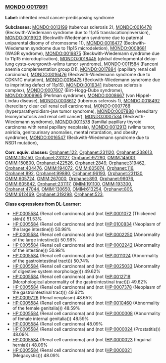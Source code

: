 
### [MONDO:0017891](http://purl.obolibrary.org/obo/MONDO_0017891)
**Label:** inherited renal cancer-predisposing syndrome

**Subclasses:** [MONDO:0013199](http://purl.obolibrary.org/obo/MONDO_0013199) (tuberous sclerosis 2), [MONDO:0016478](http://purl.obolibrary.org/obo/MONDO_0016478) (Beckwith-Wiedemann syndrome due to 11p15 translocation/inversion), [MONDO:0019923](http://purl.obolibrary.org/obo/MONDO_0019923) (Beckwith-Wiedemann syndrome due to paternal uniparental disomy of chromosome 11), [MONDO:0016477](http://purl.obolibrary.org/obo/MONDO_0016477) (Beckwith-Wiedemann syndrome due to 11p15 microdeletion), [MONDO:0008681](http://purl.obolibrary.org/obo/MONDO_0008681) (WAGR syndrome), [MONDO:0019875](http://purl.obolibrary.org/obo/MONDO_0019875) (Beckwith-Wiedemann syndrome due to 11p15 microduplication), [MONDO:0018445](http://purl.obolibrary.org/obo/MONDO_0018445) (global developmental delay-lung cysts-overgrowth-wilms tumor syndrome), [MONDO:0011584](http://purl.obolibrary.org/obo/MONDO_0011584) (Fanconi anemia complementation group D1), [MONDO:0017884](http://purl.obolibrary.org/obo/MONDO_0017884) (papillary renal cell carcinoma), [MONDO:0016476](http://purl.obolibrary.org/obo/MONDO_0016476) (Beckwith-Wiedemann syndrome due to CDKN1C mutation), [MONDO:0016475](http://purl.obolibrary.org/obo/MONDO_0016475) (Beckwith-Wiedemann syndrome due to imprinting defect of 11p15), [MONDO:0019341](http://purl.obolibrary.org/obo/MONDO_0019341) (tuberous sclerosis complex), [MONDO:0007607](http://purl.obolibrary.org/obo/MONDO_0007607) (Birt-Hogg-Dube syndrome), [MONDO:0009965](http://purl.obolibrary.org/obo/MONDO_0009965) (Perlman syndrome), [MONDO:0008667](http://purl.obolibrary.org/obo/MONDO_0008667) (von Hippel-Lindau disease), [MONDO:0008612](http://purl.obolibrary.org/obo/MONDO_0008612) (tuberous sclerosis 1), [MONDO:0018492](http://purl.obolibrary.org/obo/MONDO_0018492) (hereditary clear cell renal cell carcinoma), [MONDO:0007768](http://purl.obolibrary.org/obo/MONDO_0007768) (hyperparathyroidism-jaw tumor syndrome), [MONDO:0007888](http://purl.obolibrary.org/obo/MONDO_0007888) (hereditary leiomyomatosis and renal cell cancer), [MONDO:0007534](http://purl.obolibrary.org/obo/MONDO_0007534) (Beckwith-Wiedemann syndrome), [MONDO:0011578](http://purl.obolibrary.org/obo/MONDO_0011578) (familial papillary thyroid carcinoma with renal papillary neoplasia), [MONDO:0012913](http://purl.obolibrary.org/obo/MONDO_0012913) (wilms tumor, aniridia, genitourinary anomalies, mental retardation, and obesity syndrome), [MONDO:0016547](http://purl.obolibrary.org/obo/MONDO_0016547) (Beckwith-Wiedemann syndrome due to NSD1 mutation), 

**Corr. equiv. classes:** [Orphanet:122](http://www.orpha.net/ORDO/Orphanet_122), [Orphanet:231120](http://www.orpha.net/ORDO/Orphanet_231120), [Orphanet:238613](http://www.orpha.net/ORDO/Orphanet_238613), [OMIM:135150](http://purl.obolibrary.org/obo/OMIM_135150), [Orphanet:231127](http://www.orpha.net/ORDO/Orphanet_231127), [Orphanet:97290](http://www.orpha.net/ORDO/Orphanet_97290), [OMIM:145001](http://purl.obolibrary.org/obo/OMIM_145001), [OMIM:150800](http://purl.obolibrary.org/obo/OMIM_150800), [Orphanet:422526](http://www.orpha.net/ORDO/Orphanet_422526), [Orphanet:2849](http://www.orpha.net/ORDO/Orphanet_2849), [Orphanet:319462](http://www.orpha.net/ORDO/Orphanet_319462), [Orphanet:404476](http://www.orpha.net/ORDO/Orphanet_404476), [OMIM:194072](http://purl.obolibrary.org/obo/OMIM_194072), [OMIM:605074](http://purl.obolibrary.org/obo/OMIM_605074), [Orphanet:116](http://www.orpha.net/ORDO/Orphanet_116), [Orphanet:892](http://www.orpha.net/ORDO/Orphanet_892), [Orphanet:99880](http://www.orpha.net/ORDO/Orphanet_99880), [Orphanet:96193](http://www.orpha.net/ORDO/Orphanet_96193), [Orphanet:231130](http://www.orpha.net/ORDO/Orphanet_231130), [OMIM:605724](http://purl.obolibrary.org/obo/OMIM_605724), [OMIM:267000](http://purl.obolibrary.org/obo/OMIM_267000), [Orphanet:893](http://www.orpha.net/ORDO/Orphanet_893), [Orphanet:96076](http://www.orpha.net/ORDO/Orphanet_96076), [OMIM:605642](http://purl.obolibrary.org/obo/OMIM_605642), [Orphanet:231117](http://www.orpha.net/ORDO/Orphanet_231117), [OMIM:191100](http://purl.obolibrary.org/obo/OMIM_191100), [OMIM:193300](http://purl.obolibrary.org/obo/OMIM_193300), [Orphanet:47044](http://www.orpha.net/ORDO/Orphanet_47044), [OMIM:130650](http://purl.obolibrary.org/obo/OMIM_130650), [OMIM:613254](http://purl.obolibrary.org/obo/OMIM_613254), [Orphanet:805](http://www.orpha.net/ORDO/Orphanet_805), [OMIM:612469](http://purl.obolibrary.org/obo/OMIM_612469), [Orphanet:319298](http://www.orpha.net/ORDO/Orphanet_319298), [Orphanet:523](http://www.orpha.net/ORDO/Orphanet_523), 

**Class expressions from DL-Learner:**

- [HP:0005584](http://purl.obolibrary.org/obo/HP_0005584) (Renal cell carcinoma) and (not ([HP:0001072](http://purl.obolibrary.org/obo/HP_0001072) (Thickened skin))) 51.53%
- [HP:0005584](http://purl.obolibrary.org/obo/HP_0005584) (Renal cell carcinoma) and (not ([HP:0100834](http://purl.obolibrary.org/obo/HP_0100834) (Neoplasm of the large intestine))) 50.98%
- [HP:0005584](http://purl.obolibrary.org/obo/HP_0005584) (Renal cell carcinoma) and (not ([HP:0002250](http://purl.obolibrary.org/obo/HP_0002250) (Abnormality of the large intestine))) 50.98%
- [HP:0005584](http://purl.obolibrary.org/obo/HP_0005584) (Renal cell carcinoma) and (not ([HP:0002242](http://purl.obolibrary.org/obo/HP_0002242) (Abnormality of the intestine))) 50.98%
- [HP:0005584](http://purl.obolibrary.org/obo/HP_0005584) (Renal cell carcinoma) and (not ([HP:0011024](http://purl.obolibrary.org/obo/HP_0011024) (Abnormality of the gastrointestinal tract))) 50.74%
- [HP:0005584](http://purl.obolibrary.org/obo/HP_0005584) (Renal cell carcinoma) and (not ([HP:0025033](http://purl.obolibrary.org/obo/HP_0025033) (Abnormality of digestive system morphology))) 49.62%
- [HP:0005584](http://purl.obolibrary.org/obo/HP_0005584) (Renal cell carcinoma) and (not ([HP:0012718](http://purl.obolibrary.org/obo/HP_0012718) (Morphological abnormality of the gastrointestinal tract))) 49.62%
- [HP:0005584](http://purl.obolibrary.org/obo/HP_0005584) (Renal cell carcinoma) and (not ([HP:0007378](http://purl.obolibrary.org/obo/HP_0007378) (Neoplasm of the gastrointestinal tract))) 49.62%
- [HP:0009726](http://purl.obolibrary.org/obo/HP_0009726) (Renal neoplasm) 48.65%
- [HP:0005584](http://purl.obolibrary.org/obo/HP_0005584) (Renal cell carcinoma) and (not ([HP:0010460](http://purl.obolibrary.org/obo/HP_0010460) (Abnormality of the female genitalia))) 48.59%
- [HP:0005584](http://purl.obolibrary.org/obo/HP_0005584) (Renal cell carcinoma) and (not ([HP:0000008](http://purl.obolibrary.org/obo/HP_0000008) (Abnormality of female internal genitalia))) 48.59%
- [HP:0005584](http://purl.obolibrary.org/obo/HP_0005584) (Renal cell carcinoma) 48.09%
- [HP:0005584](http://purl.obolibrary.org/obo/HP_0005584) (Renal cell carcinoma) and (not ([HP:0000024](http://purl.obolibrary.org/obo/HP_0000024) (Prostatitis))) 48.09%
- [HP:0005584](http://purl.obolibrary.org/obo/HP_0005584) (Renal cell carcinoma) and (not ([HP:0000023](http://purl.obolibrary.org/obo/HP_0000023) (Inguinal hernia))) 48.09%
- [HP:0005584](http://purl.obolibrary.org/obo/HP_0005584) (Renal cell carcinoma) and (not ([HP:0000021](http://purl.obolibrary.org/obo/HP_0000021) (Megacystis))) 48.09%



